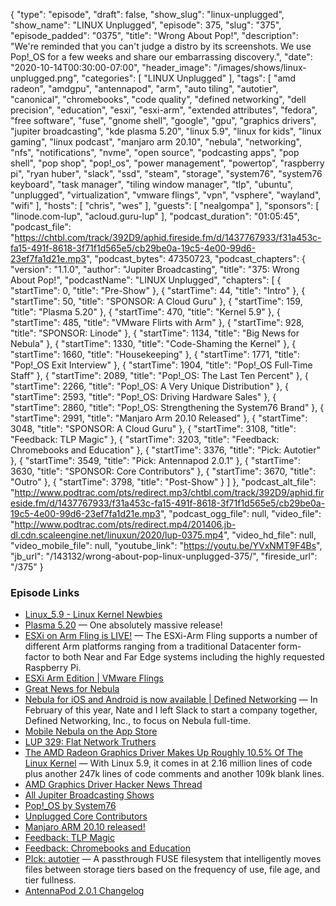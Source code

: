 {
  "type": "episode",
  "draft": false,
  "show_slug": "linux-unplugged",
  "show_name": "LINUX Unplugged",
  "episode": 375,
  "slug": "375",
  "episode_padded": "0375",
  "title": "Wrong About Pop!",
  "description": "We're reminded that you can't judge a distro by its screenshots. We use Pop!_OS for a few weeks and share our embarrassing discovery.",
  "date": "2020-10-14T00:30:00-07:00",
  "header_image": "/images/shows/linux-unplugged.png",
  "categories": [
    "LINUX Unplugged"
  ],
  "tags": [
    "amd radeon",
    "amdgpu",
    "antennapod",
    "arm",
    "auto tiling",
    "autotier",
    "canonical",
    "chromebooks",
    "code quality",
    "defined networking",
    "dell precision",
    "education",
    "esxi",
    "esxi-arm",
    "extended attributes",
    "fedora",
    "free software",
    "fuse",
    "gnome shell",
    "google",
    "gpu",
    "graphics drivers",
    "jupiter broadcasting",
    "kde plasma 5.20",
    "linux 5.9",
    "linux for kids",
    "linux gaming",
    "linux podcast",
    "manjaro arm 20.10",
    "nebula",
    "networking",
    "nfs",
    "notifications",
    "nvme",
    "open source",
    "podcasting apps",
    "pop shell",
    "pop shop",
    "pop!_os",
    "power management",
    "powertop",
    "raspberry pi",
    "ryan huber",
    "slack",
    "ssd",
    "steam",
    "storage",
    "system76",
    "system76 keyboard",
    "task manager",
    "tiling window manager",
    "tlp",
    "ubuntu",
    "unplugged",
    "virtualization",
    "vmware flings",
    "vpn",
    "vsphere",
    "wayland",
    "wifi"
  ],
  "hosts": [
    "chris",
    "wes"
  ],
  "guests": [
    "nealgompa"
  ],
  "sponsors": [
    "linode.com-lup",
    "acloud.guru-lup"
  ],
  "podcast_duration": "01:05:45",
  "podcast_file": "https://chtbl.com/track/392D9/aphid.fireside.fm/d/1437767933/f31a453c-fa15-491f-8618-3f71f1d565e5/cb29be0a-19c5-4e00-99d6-23ef7fa1d21e.mp3",
  "podcast_bytes": 47350723,
  "podcast_chapters": {
    "version": "1.1.0",
    "author": "Jupiter Broadcasting",
    "title": "375: Wrong About Pop!",
    "podcastName": "LINUX Unplugged",
    "chapters": [
      {
        "startTime": 0,
        "title": "Pre-Show"
      },
      {
        "startTime": 44,
        "title": "Intro"
      },
      {
        "startTime": 50,
        "title": "SPONSOR: A Cloud Guru"
      },
      {
        "startTime": 159,
        "title": "Plasma 5.20"
      },
      {
        "startTime": 470,
        "title": "Kernel 5.9"
      },
      {
        "startTime": 485,
        "title": "VMware Flirts with Arm"
      },
      {
        "startTime": 928,
        "title": "SPONSOR: Linode"
      },
      {
        "startTime": 1134,
        "title": "Big News for Nebula"
      },
      {
        "startTime": 1330,
        "title": "Code-Shaming the Kernel"
      },
      {
        "startTime": 1660,
        "title": "Housekeeping"
      },
      {
        "startTime": 1771,
        "title": "Pop!_OS Exit Interview"
      },
      {
        "startTime": 1904,
        "title": "Pop!_OS Full-Time Staff"
      },
      {
        "startTime": 2089,
        "title": "Pop!_OS: The Last Ten Percent"
      },
      {
        "startTime": 2266,
        "title": "Pop!_OS: A Very Unique Distribution"
      },
      {
        "startTime": 2593,
        "title": "Pop!_OS: Driving Hardware Sales"
      },
      {
        "startTime": 2860,
        "title": "Pop!_OS: Strengthening the System76 Brand"
      },
      {
        "startTime": 2991,
        "title": "Manjaro Arm 20.10 Released"
      },
      {
        "startTime": 3048,
        "title": "SPONSOR: A Cloud Guru"
      },
      {
        "startTime": 3108,
        "title": "Feedback: TLP Magic"
      },
      {
        "startTime": 3203,
        "title": "Feedback: Chromebooks and Education"
      },
      {
        "startTime": 3376,
        "title": "Pick: Autotier"
      },
      {
        "startTime": 3549,
        "title": "Pick: Antennapod 2.0.1"
      },
      {
        "startTime": 3630,
        "title": "SPONSOR: Core Contributors"
      },
      {
        "startTime": 3670,
        "title": "Outro"
      },
      {
        "startTime": 3798,
        "title": "Post-Show"
      }
    ]
  },
  "podcast_alt_file": "http://www.podtrac.com/pts/redirect.mp3/chtbl.com/track/392D9/aphid.fireside.fm/d/1437767933/f31a453c-fa15-491f-8618-3f71f1d565e5/cb29be0a-19c5-4e00-99d6-23ef7fa1d21e.mp3",
  "podcast_ogg_file": null,
  "video_file": "http://www.podtrac.com/pts/redirect.mp4/201406.jb-dl.cdn.scaleengine.net/linuxun/2020/lup-0375.mp4",
  "video_hd_file": null,
  "video_mobile_file": null,
  "youtube_link": "https://youtu.be/YVxNMT9F4Bs",
  "jb_url": "/143132/wrong-about-pop-linux-unplugged-375/",
  "fireside_url": "/375"
}


### Episode Links

  * [Linux_5.9 - Linux Kernel Newbies](https://kernelnewbies.org/Linux_5.9#Prominent_Features "Linux_5.9 - Linux Kernel Newbies")
  * [Plasma 5.20](https://kde.org/announcements/plasma-5.20.0 "Plasma 5.20") — One absolutely massive release!
  * [ESXi on Arm Fling is LIVE!](https://www.virtuallyghetto.com/2020/10/esxi-on-arm-fling.html "ESXi on Arm Fling is LIVE!") — The ESXi-Arm Fling supports a number of different Arm platforms ranging from a traditional Datacenter form-factor to both Near and Far Edge systems including the highly requested Raspberry Pi.
  * [ESXi Arm Edition | VMware Flings](https://flings.vmware.com/esxi-arm-edition "ESXi Arm Edition | VMware Flings")
  * [Great News for Nebula](https://twitter.com/ryanhuber/status/1314287791279239168?s=19 "Great News for Nebula")
  * [Nebula for iOS and Android is now available | Defined Networking](https://medium.com/definednet/mobile-nebula-ios-android-mesh-vpn-1088a7c536ee "Nebula for iOS and Android is now available | Defined Networking") — In February of this year, Nate and I left Slack to start a company together, Defined Networking, Inc., to focus on Nebula full-time.
  * [Mobile Nebula on the App Store](https://apps.apple.com/us/app/mobile-nebula/id1509587936 "Mobile Nebula on the App Store")
  * [LUP 329: Flat Network Truthers](https://linuxunplugged.com/329 "LUP 329: Flat Network Truthers")
  * [The AMD Radeon Graphics Driver Makes Up Roughly 10.5% Of The Linux Kernel](https://www.phoronix.com/scan.php?page=news_item&px=Linux-5.9-AMDGPU-Stats "The AMD Radeon Graphics Driver Makes Up Roughly 10.5% Of The Linux Kernel") — With Linux 5.9, it comes in at 2.16 million lines of code plus another 247k lines of code comments and another 109k blank lines.
  * [AMD Graphics Driver Hacker News Thread](https://news.ycombinator.com/item?id=24748488 "AMD Graphics Driver Hacker News Thread")
  * [All Jupiter Broadcasting Shows](https://feed.jupiter.zone/allshows "All Jupiter Broadcasting Shows")
  * [Pop!_OS by System76](https://pop.system76.com/ "Pop!_OS by System76")
  * [Unplugged Core Contributors](http://unpluggedcore.com/ "Unplugged Core Contributors")
  * [Manjaro ARM 20.10 released!](https://forum.manjaro.org/t/manjaro-arm-20-10-released/31677 "Manjaro ARM 20.10 released!")
  * [Feedback: TLP Magic](https://slexy.org/view/s2gFwJQFQT "Feedback: TLP Magic")
  * [Feedback: Chromebooks and Education](https://slexy.org/view/s205UzyvjG "Feedback: Chromebooks and Education")
  * [PIck: autotier](https://github.com/45Drives/autotier "PIck: autotier") — A passthrough FUSE filesystem that intelligently moves files between storage tiers based on the frequency of use, file age, and tier fullness.
  * [AntennaPod 2.0.1 Changelog](https://antennapod.org/blog/2020/09/version-2-changelog "AntennaPod 2.0.1 Changelog")


